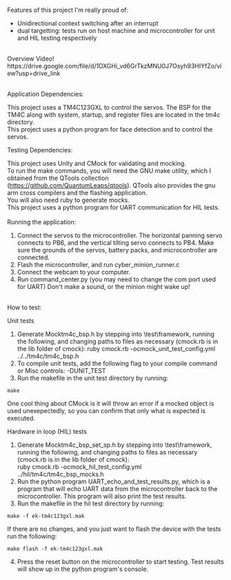 Features of this project I'm really proud of: 
* Unidirectional context switching after an interrupt
* dual targetting: tests run on host machine and microcontroller for unit and HIL testing respectively  
<br />
Overview Video! <br />
https://drive.google.com/file/d/1DXGHi_vd6GrTkzMNU0J7Osyh93HIYfZo/view?usp=drive_link
<br /> <br /> 

Application Dependencies: 

This project uses a TM4C123GXL to control the servos. The BSP for the TM4C along with system, startup, and register files are located in the tm4c directory. <br /> 
This project uses a python program for face detection and to control the servos. 

Testing Dependencies:

This project uses Unity and CMock for validating and mocking. <br /> 
To run the make commands, you will need the GNU make utility, which I obtained from the QTools collection (https://github.com/QuantumLeaps/qtools). QTools also provides the gnu arm cross compilers and the flashing application. <br /> 
You will also need ruby to generate mocks. <br /> 
This project uses a python program for UART communication for HIL tests. <br />
<br />
Running the application: 
1. Connect the servos to the microcontroller. The horizontal panning servo connects to PB6, and the vertical tilting servo connects to PB4. Make sure the grounds of the servos, battery packs, and microcontroller are connected.
2. Flash the microcontroller, and run cyber_minion_runner.c
3. Connect the webcam to your computer.
4. Run command_center.py (you may need to change the com port used for UART)
Don't make a sound, or the minion might wake up!  
<br />
How to test: 

Unit tests
1. Generate Mocktm4c_bsp.h by stepping into \test\framework, running the following, and changing paths to files as necessary (cmock.rb is in the lib folder of cmock):
ruby cmock.rb -ocmock_unit_test_config.yml ../../tm4c/tm4c_bsp.h
2. To compile unit tests, add the following flag to your compile command or Misc controls: -DUNIT_TEST
3. Run the makefile in the unit test directory by running: 
```
make
```

One cool thing about CMock is it will throw an error if a mocked object is used unexepectedly, so you can confirm that only what is expected is executed. 

Hardware in loop (HIL) tests
1. Generate Mocktm4c_bsp_set_sp.h by stepping into \test\framework, running the following, and changing paths to files as necessary (cmock.rb is in the lib folder of cmock): <br />
ruby cmock.rb -ocmock_hil_test_config.yml ../hil/tm4c/tm4c_bsp_mocks.h
2. Run the python program UART_echo_and_test_results.py, which is a program that will echo UART data from the microcontroller back to the microcontroller. This program will also print the test results. 
3. Run the makefile in the hil test directory by running: 
```
make -f ek-tm4c123gxl.mak
```
If there are no changes, and you just want to flash the device with the tests run the following: 
```
make flash -f ek-tm4c123gxl.mak
```
4. Press the reset button on the microcontroller to start testing. Test results will show up in the python program's console.
